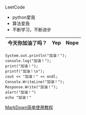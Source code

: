 LeetCode
- python爱我
- 算法爱我
- 不断学习，不断进步

| 今天你加油了吗？       | Yep           | Nope  |
| ------------- |:-------------:| -----:|

 

```
System.out.println("加油！");
console.log("加油！");
print("加油！");
printf("加油！\n");
cout << "加油！" << endl;
Console.WriteLine("加油！");
Response.Write("加油！");
alert("加油！")
echo "加油！"
```

[MarkDown简单使用教程](https://www.jianshu.com/p/q81RER)
